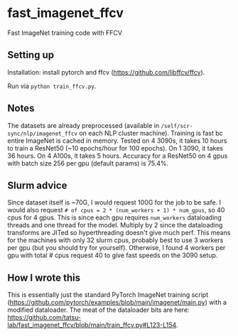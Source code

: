# fast_imagenet_ffcv
Fast ImageNet training code with FFCV

## Setting up
Installation: install pytorch and ffcv (https://github.com/libffcv/ffcv).

Run via `python train_ffcv.py`.

## Notes
The datasets are already preprocessed (available in `/self/scr-sync/nlp/imagenet_ffcv` on each NLP cluster machine).
Training is fast bc entire ImageNet is cached in memory.
Tested on 4 3090s, it takes 10 hours to train a ResNet50 (~10 epochs/hour for 100 epochs).
On 1 3090, it takes 36 hours.
On 4 A100s, it takes 5 hours.
Accuracy for a ResNet50 on 4 gpus with batch size 256 per gpu (default params) is 75.4%.

## Slurm advice
Since dataset itself is ~70G, I would request 100G for the job to be safe.
I would also request `# of cpus = 2 * (num_workers + 1) * num_gpus`, so 40 cpus for 4 gpus.
This is since each gpu requires `num_workers` dataloading threads and one thread for the model. 
Multiply by 2 since the dataloading transforms are JITed so hyperthreading doesn't give much perf.
This means for the machines with only 32 slurm cpus, probably best to use 3 workers per gpu (but you should try for yourself).
Otherwise, I found 4 workers per gpu with total # cpus request 40 to give fast speeds on the 3090 setup.

## How I wrote this
This is essentially just the standard PyTorch ImageNet training script (https://github.com/pytorch/examples/blob/main/imagenet/main.py) with a modified dataloader. The meat of the dataloader bits are here: https://github.com/tatsu-lab/fast_imagenet_ffcv/blob/main/train_ffcv.py#L123-L154.
